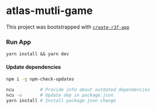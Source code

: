 # atlas-mutli-game

This project was bootstrapped with [`create-r3f-app`](https://github.com/utsuboco/create-r3f-app)

### Run App

```
yarn install && yarn dev
```


#### Update dependencies

```bash
npm i -g npm-check-updates

ncu          # Provide info about outdated dependencies
ncu -u       # Update dep in package.json
yarn install # Install package.json change
```
